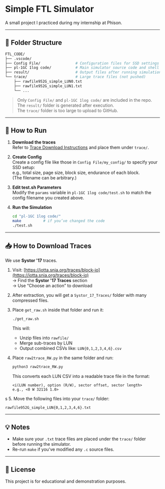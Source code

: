 # Simple FTL Simulator

A small project I practiced during my internship at Phison.

---

## 📁 Folder Structure

```bash
FTL_CODE/
├── .vscode/
├── Config File/                # Configuration files for SSD settings
├── pl-1GC 1log code/           # Main simulator source code and shell script
├── result/                     # Output files after running simulation (not pushed)
└── trace/                      # Large trace files (not pushed)
    ├── rawfile952G_simple_LUN0.txt
    ├── rawfile952G_simple_LUN1.txt
    └── ...
```

> Only `Config File/` and `pl-1GC 1log code/` are included in the repo.  
> The `result/` folder is generated after execution.  
> The `trace/` folder is too large to upload to GitHub.

---

## 🚀 How to Run

1. **Download the traces**  
   Refer to [Trace Download Instructions](#-how-to-download-traces) and place them under `trace/`.

2. **Create Config**  
   Create a config file like those in `Config File/my_config/` to specify your SSD setup:  
   e.g., total size, page size, block size, endurance of each block.  
   (The filename can be arbitrary.)

3. **Edit test.sh Parameters**  
   Modify the `params` variable in `pl-1GC 1log code/test.sh` to match the config filename you created above.

4. **Run the Simulation**  
   ```bash
   cd "pl-1GC 1log code/"
   make          # if you’ve changed the code
   ./test.sh
   ```

---

## 📥 How to Download Traces

We use **Systor '17** traces.

1. Visit: [https://iotta.snia.org/traces/block-io](https://iotta.snia.org/traces/block-io)  
   → Find the **Systor '17 Traces** section  
   → Use “Choose an action” to download

2. After extraction, you will get a `Systor_17_Traces/` folder with many compressed files.

3. Place `get_raw.sh` inside that folder and run it:
   ```bash
   ./get_raw.sh
   ```
   This will:
   - Unzip files into `rawfile/`
   - Merge sub-traces by LUN
   - Output combined CSVs like: `LUN{0,1,2,3,4,6}.csv`

4. Place `raw2trace_RW.py` in the same folder and run:
   ```bash
   python3 raw2trace_RW.py
   ```
   This converts each LUN CSV into a readable trace file in the format:
   ```
   <i(LUN number), option (R/W), sector offset, sector length>
   e.g., <0 W 32116 1.0>
   ```

s
5. Move the following files into your `trace/` folder:
   ```
   rawfile952G_simple_LUN{0,1,2,3,4,6}.txt
   ```

---

## 💡 Notes

- Make sure your `.txt` trace files are placed under the `trace/` folder before running the simulator.
- Re-run `make` if you've modified any `.c` source files.

---

## 📜 License

This project is for educational and demonstration purposes.
